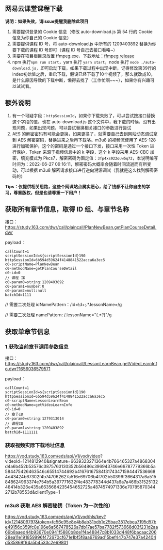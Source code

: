 ## 网易云课堂课程下载

**说明：如果失效，请issue提醒我删除此项目**

1. 需要提供登录的 Cookie 信息（修改 auto-download.js 第 54 行的 Cookie 信息为你自己的 Cookie 信息）
2. 需要提供课程 ID 号，将 auto-download.js 中所有的 1209403892 替换为你要下载的课程 ID 号即可（课程 ID 号自己去接口看咯~）
3. 需要在项目根目录放置 ffmpeg.exe，下载地址：[ffmpeg release](https://github.com/FFmpeg/FFmpeg/releases)
4. npm 执行`npm run start`，yarn 执行 `yarn start`，node 执行 `node ./auto-download.js`，即可启动下载，如果下载过程中出现中断，记得修改第39行的index初始值之后，重启下载，假设已经下载了10个视频了，那么就改成10，是什么原因导致的下载中断，懒得去找了（工作忙啊~~~），如果你有兴趣可以试试看。

## 额外说明

1. 有一个可疑字段：`httpSessionId`，如果你下载失败了，可以尝试按接口替换这个字段的值，也在 auto-download.js 这个文件中，我下载的时候，没有出现问题，如果出现问题，可以尝试替换相关接口的参数进行尝试
2. AES 的解密密码有可能会更换，如果更换了，就需要自己去到网站动态调试拿到 AES 解密密码，替换进来之后再下载咯。m3u8 的视频流使用了 AES-128 进行加密保护，这个的密码是通过一个接口下发，接口采用一次性 Token 进行保护，Token 来源于视频信息中的 k 字段，这个 k 字段采用 AES-CBC 加密，填充模式为 Pkcs7，解密密码为固定值：`3fp4xs922ouw5q72`，本说明编写时间为：2022-06-27 09:16:11，解密密码大概率会随着时间流逝而有所变动，可以根据 m3u8 解密请求接口进行逆向溯源调试（我就是这么找到解密密码的）

**Tips：仅提供相关思路，这些个网课站点属实恶心，给了钱都不让你自由的学习，尊重版权，但是也请尊重一下用户！**

## 获取所有章节信息，取得 ID 组、与章节名称

接口：https://study.163.com/dwr/call/plaincall/PlanNewBean.getPlanCourseDetail.dwr

payload：

```
callCount=1
scriptSessionId=${scriptSessionId}190
httpSessionId=6b594d59624f4148841522acca6a3ec5
c0-scriptName=PlanNewBean
c0-methodName=getPlanCourseDetail
c0-id=0
// 课程 ID
c0-param0=string:1209403892
c0-param1=number:0
c0-param2=null:null
batchId=1111
```

// 需要二次处理
idNamePattern：/id=\d+;.\*\.lessonName=/g

// 需要二次处理
namePattern: /\.lessonName="(.\*?)"/g

## 获取单章节信息

### 1.获取当前章节调用参数信息

接口：https://study.163.com/dwr/call/plaincall/LessonLearnBean.getVideoLearnInfo.dwr?1656036579571

payload：

```
callCount=1
scriptSessionId=${scriptSessionId}190
httpSessionId=6b594d59624f4148841522acca6a3ec5
c0-scriptName=LessonLearnBean
c0-methodName=getVideoLearnInfo
c0-id=0
// 章节ID
c0-param0=string:1279313014
// 课程ID
c0-param1=string:1209403892
batchId=1111111
```

### 获取视频实际下载地址信息

https://vod.study.163.com/eds/api/v1/vod/video?
videoId=1214812940&signature=6639323271364e4b766465327a4868304d4a6b452b53576c3875763130352b56486c396943746e69787779366b5a584475426463546c65514744692b41676167584f317434715944475366684d43424b67302f4b747062627a516e69706b4f702b50396f3664317a6a515848624963374e754b5a397771632f4e483778344d437a6a7a466b3152513248414b326e435a6635684235454652725a4874574971336e707858703442712b78553d&clientType=1

### m3u8 获取 AES 解密秘钥（Token 为一次性的）

https://vod.study.163.com/eds/api/v1/vod/hls/key?id=1214809797&token=fc56e95e8e4b8ab31bdb1e25bae3517ebea7195d57be49156c359fc0e196e6a567478526a7db17ae57ba7782f573668d03f231d2aa69b8aaed44b93670e0941f5880b8de1f4a48847c8b1033d448f6bacaac20628ea11e191859996f472670cf671e1bf5f8aa9769ad15bef447b747e37a42404d535868f94a5b4533c2e69801
